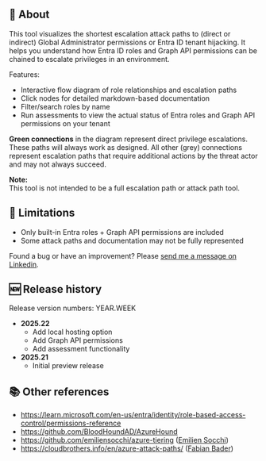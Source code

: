 ## 🚀 About

This tool visualizes the shortest escalation attack paths to (direct or indirect) Global Administrator permissions or Entra ID tenant hijacking. It helps you understand how Entra ID roles and Graph API permissions can be chained to escalate privileges in an environment.

Features:
- Interactive flow diagram of role relationships and escalation paths
- Click nodes for detailed markdown-based documentation
- Filter/search roles by name
- Run assessments to view the actual status of Entra roles and Graph API permissions on your tenant

**Green connections** in the diagram represent direct privilege escalations. These paths will always work as designed.
All other (grey) connections represent escalation paths that require additional actions by the threat actor and may not always succeed.

**Note:**  
This tool is not intended to be a full escalation path or attack path tool.

## 🚧 Limitations

- Only built-in Entra roles + Graph API permissions are included
- Some attack paths and documentation may not be fully represented

Found a bug or have an improvement? Please [send me a message on Linkedin](https://linkedin.com/in/jasper-baes).

## 🆕 Release history

Release version numbers: YEAR.WEEK

- **2025.22**  
  - Add local hosting option
  - Add Graph API permissions
  - Add assessment functionality
- **2025.21**  
  - Initial preview release

## 📚 Other references

- https://learn.microsoft.com/en-us/entra/identity/role-based-access-control/permissions-reference
- https://github.com/BloodHoundAD/AzureHound
- https://github.com/emiliensocchi/azure-tiering ([Emilien Socchi](https://no.linkedin.com/in/emilien-socchi-06b898136))
- https://cloudbrothers.info/en/azure-attack-paths/ ([Fabian Bader](https://no.linkedin.com/in/fabianbader))